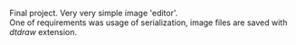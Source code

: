 Final project. 
Very very simple image 'editor'.  
One of requirements was usage of serialization, image files are saved with *dtdraw* extension.  